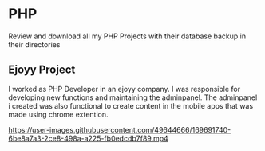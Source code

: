 # PHP
Review and download all my PHP Projects with their database backup in their directories

## Ejoyy Project
I worked as PHP Developer in an ejoyy company. I was responsible for developing new functions and maintaining the adminpanel. The adminpanel i created was also functional to create content in the mobile apps that was made using chrome extention.

https://user-images.githubusercontent.com/49644666/169691740-6be8a7a3-2ce8-498a-a225-fb0edcdb7f89.mp4

